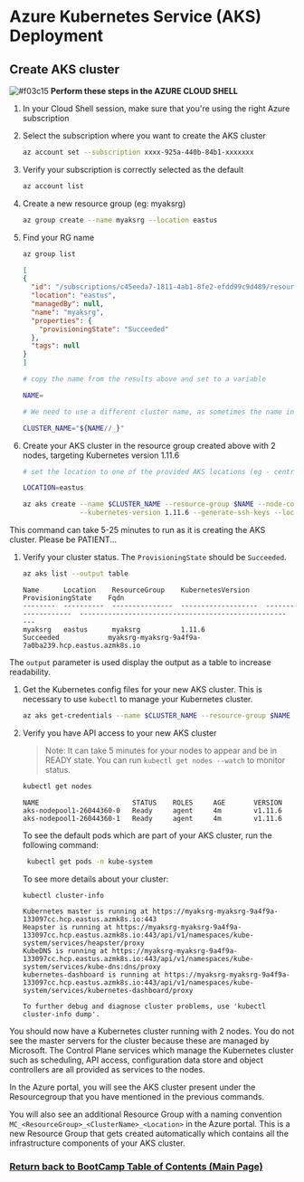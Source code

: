 # Azure Kubernetes Service (AKS) Deployment

## Create AKS cluster

![#f03c15](https://placehold.it/15/f03c15/000000?text=+) **Perform these steps in the AZURE CLOUD SHELL**

1. In your Cloud Shell session, make sure that you're using the right Azure subscription

1. Select the subscription where you want to create the AKS cluster

   ```bash
   az account set --subscription xxxx-925a-440b-84b1-xxxxxxx
   ```

1. Verify your subscription is correctly selected as the default

    ```bash
    az account list
    ```

1. Create a new resource group (eg: myaksrg)

    ```bash
    az group create --name myaksrg --location eastus
    ```

1. Find your RG name

    ```bash
    az group list
    ```

    ```json
    [
    {
      "id": "/subscriptions/c45eeda7-1811-4ab1-8fe2-efdd99c9d489/resourceGroups/myaksrg",
      "location": "eastus",
      "managedBy": null,
      "name": "myaksrg",
      "properties": {
        "provisioningState": "Succeeded"
      },
      "tags": null
    }
    ]
    ```

    ```bash
    # copy the name from the results above and set to a variable

    NAME=

    # We need to use a different cluster name, as sometimes the name in the group list has an underscore, and only dashes are permitted

    CLUSTER_NAME="${NAME//_}"
    ```

1. Create your AKS cluster in the resource group created above with 2 nodes, targeting Kubernetes version 1.11.6

    ```bash
    # set the location to one of the provided AKS locations (eg - centralus, eastus)

    LOCATION=eastus

    az aks create --name $CLUSTER_NAME --resource-group $NAME --node-count 2 \
                  --kubernetes-version 1.11.6 --generate-ssh-keys --location $LOCATION
    ```

 This command can take 5-25 minutes to run as it is creating the AKS cluster. Please be PATIENT...

1. Verify your cluster status. The `ProvisioningState` should be `Succeeded`.

    ```bash
    az aks list --output table
    ```

    ```console
    Name      Location    ResourceGroup    KubernetesVersion    ProvisioningState    Fqdn
    --------  ----------  ---------------  -------------------  -------------------  ---------------------------------------------------    ---
    myaksrg   eastus      myaksrg          1.11.6                Succeeded            myaksrg-myaksrg-9a4f9a-7a0ba239.hcp.eastus.azmk8s.io

    ```

The `output` parameter is used display the output as a table to increase readability.

1. Get the Kubernetes config files for your new AKS cluster. This is necessary to use `kubectl` to manage your Kubernetes cluster.

    ```bash
    az aks get-credentials --name $CLUSTER_NAME --resource-group $NAME
    ```

1. Verify you have API access to your new AKS cluster

    > Note: It can take 5 minutes for your nodes to appear and be in READY state. You can run `kubectl get nodes --watch` to monitor status.

    ```bash
    kubectl get nodes
    ```

    ```console
    NAME                       STATUS    ROLES     AGE       VERSION
    aks-nodepool1-26044360-0   Ready     agent     4m        v1.11.6
    aks-nodepool1-26044360-1   Ready     agent     4m        v1.11.6

    ```

    To see the default pods which are part of your AKS cluster, run the following command:

    ```bash
     kubectl get pods -n kube-system
    ```

    To see more details about your cluster:

    ```bash
    kubectl cluster-info
    ```

    ```console
    Kubernetes master is running at https://myaksrg-myaksrg-9a4f9a-133097cc.hcp.eastus.azmk8s.io:443
    Heapster is running at https://myaksrg-myaksrg-9a4f9a-133097cc.hcp.eastus.azmk8s.io:443/api/v1/namespaces/kube-system/services/heapster/proxy
    KubeDNS is running at https://myaksrg-myaksrg-9a4f9a-133097cc.hcp.eastus.azmk8s.io:443/api/v1/namespaces/kube-system/services/kube-dns:dns/proxy
    kubernetes-dashboard is running at https://myaksrg-myaksrg-9a4f9a-133097cc.hcp.eastus.azmk8s.io:443/api/v1/namespaces/kube-system/services/kubernetes-dashboard/proxy

    To further debug and diagnose cluster problems, use 'kubectl cluster-info dump'.
    ```

You should now have a Kubernetes cluster running with 2 nodes. You do not see the master servers for the cluster because these are managed by Microsoft. The Control Plane services which manage the Kubernetes cluster such as scheduling, API access, configuration data store and object controllers are all provided as services to the nodes. 

In the Azure portal, you will see the AKS cluster present under the Resourcegroup that you have mentioned in the previous commands.

You will also see an additional Resource Group with a naming convention `MC_<ResourceGroup>_<ClusterName>_<Location>` in the Azure portal. This is a new Resource Group that gets created automatically which contains all the infrastructure components of your AKS cluster.

### [Return back to BootCamp Table of Contents (Main Page)](/README.md)

